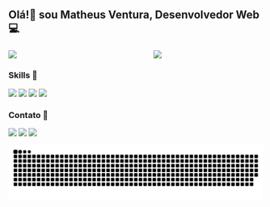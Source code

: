 <h2>Olá!👋 sou Matheus Ventura, Desenvolvedor Web 💻</h2>

###

<div style="display: flex;">
  
<img width="450" src="https://github-readme-stats.vercel.app/api?username=mathewus&show_icons=true&theme=tokyonight">

<img width="340" src="https://github-readme-stats.vercel.app/api/top-langs/?username=mathewus&layout=compact&bg_color=021a2b&text_color=ffffff">

</div>

### Skills 🚀

<a><img src="https://img.shields.io/badge/HTML5-E34F26?style=for-the-badge&logo=html5&logoColor=white">
<img src="https://img.shields.io/badge/CSS3-1572B6?style=for-the-badge&logo=css3&logoColor=white">
 <img src="https://img.shields.io/badge/JavaScript-F7DF1E?style=for-the-badge&logo=javascript&logoColor=black"> 
<img src="https://img.shields.io/badge/MySQL-005C84?style=for-the-badge&logo=mysql&logoColor=white"></a>

### Contato 📱

  <a href="https://www.instagram.com/math_eudev" target="_blank"><img src="https://img.shields.io/badge/-Instagram-%23E4405F?style=for-the-badge&logo=instagram&logoColor=white" target="_blank"></a>
  <a href = "mailto:araujomatheusventura@gmail.com"><img src="https://img.shields.io/badge/-Gmail-%23333?style=for-the-badge&logo=gmail&logoColor=white" target="_blank"></a>
  <a href="https://www.linkedin.com/in/matheus-ventura-230893208" target="_blank"><img src="https://img.shields.io/badge/-LinkedIn-%230077B5?style=for-the-badge&logo=linkedin&logoColor=white" target="_blank"></a> 
  

  <picture align="center">
  <source media="(prefers-color-scheme: dark)" srcset="https://raw.githubusercontent.com/mathewus/mathewus/output/github-contribution-grid-snake-dark.svg">
  <source media="(prefers-color-scheme: light)" srcset="https://raw.githubusercontent.com/mathewus/mathewus/output/github-contribution-grid-snake-dark.svg">
  <img align="center" alt="github contribution grid snake animation" src="https://raw.githubusercontent.com/mathewus/mathewus/output/github-contribution-grid-snake.svg">
</picture>
